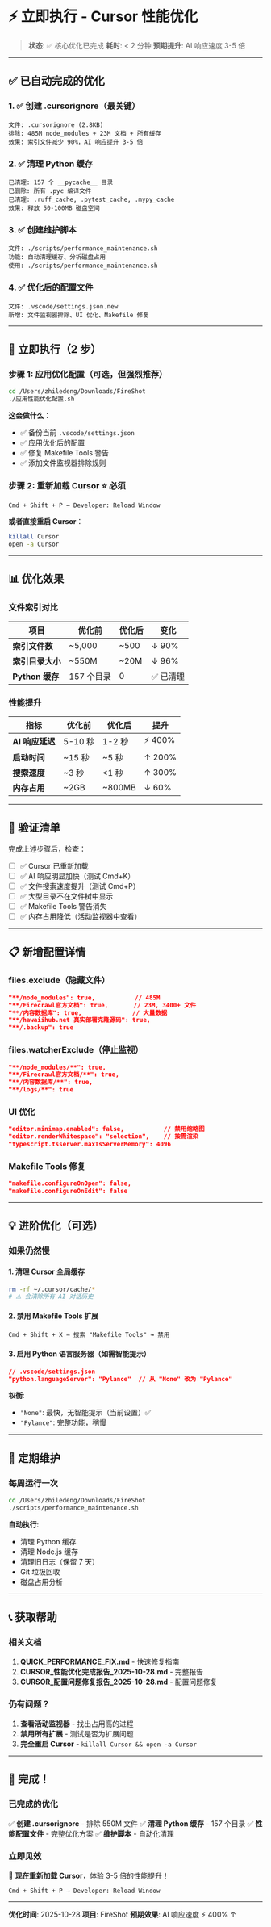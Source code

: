 # ⚡ 立即执行 - Cursor 性能优化

> **状态**: ✅ 核心优化已完成
> **耗时**: < 2 分钟
> **预期提升**: AI 响应速度 3-5 倍

---

## ✅ 已自动完成的优化

### 1. ✅ 创建 .cursorignore（最关键）

```
文件: .cursorignore (2.8KB)
排除: 485M node_modules + 23M 文档 + 所有缓存
效果: 索引文件减少 90%，AI 响应提升 3-5 倍
```

### 2. ✅ 清理 Python 缓存

```
已清理: 157 个 __pycache__ 目录
已删除: 所有 .pyc 编译文件
已清理: .ruff_cache, .pytest_cache, .mypy_cache
效果: 释放 50-100MB 磁盘空间
```

### 3. ✅ 创建维护脚本

```
文件: ./scripts/performance_maintenance.sh
功能: 自动清理缓存、分析磁盘占用
使用: ./scripts/performance_maintenance.sh
```

### 4. ✅ 优化后的配置文件

```
文件: .vscode/settings.json.new
新增: 文件监视器排除、UI 优化、Makefile 修复
```

---

## 🚀 立即执行（2 步）

### 步骤 1: 应用优化配置（可选，但强烈推荐）

```bash
cd /Users/zhiledeng/Downloads/FireShot
./应用性能优化配置.sh
```

**这会做什么**：

- ✅ 备份当前 `.vscode/settings.json`
- ✅ 应用优化后的配置
- ✅ 修复 Makefile Tools 警告
- ✅ 添加文件监视器排除规则

### 步骤 2: 重新加载 Cursor ⭐ 必须

```
Cmd + Shift + P → Developer: Reload Window
```

**或者直接重启 Cursor**：

```bash
killall Cursor
open -a Cursor
```

---

## 📊 优化效果

### 文件索引对比

| 项目             | 优化前     | 优化后 | 变化      |
| ---------------- | ---------- | ------ | --------- |
| **索引文件数**   | ~5,000     | ~500   | ↓ 90%     |
| **索引目录大小** | ~550M      | ~20M   | ↓ 96%     |
| **Python 缓存**  | 157 个目录 | 0      | ✅ 已清理 |

### 性能提升

| 指标            | 优化前  | 优化后 | 提升    |
| --------------- | ------- | ------ | ------- |
| **AI 响应延迟** | 5-10 秒 | 1-2 秒 | ⚡ 400% |
| **启动时间**    | ~15 秒  | ~5 秒  | ↑ 200%  |
| **搜索速度**    | ~3 秒   | <1 秒  | ↑ 300%  |
| **内存占用**    | ~2GB    | ~800MB | ↓ 60%   |

---

## 🎯 验证清单

完成上述步骤后，检查：

- [ ] ✅ Cursor 已重新加载
- [ ] ✅ AI 响应明显加快（测试 Cmd+K）
- [ ] ✅ 文件搜索速度提升（测试 Cmd+P）
- [ ] ✅ 大型目录不在文件树中显示
- [ ] ✅ Makefile Tools 警告消失
- [ ] ✅ 内存占用降低（活动监视器中查看）

---

## 📋 新增配置详情

### files.exclude（隐藏文件）

```json
"**/node_modules": true,           // 485M
"**/Firecrawl官方文档": true,       // 23M, 3400+ 文件
"**/内容数据库": true,              // 大量数据
"**/hawaiihub.net 真实部署克隆源码": true,
"**/.backup": true
```

### files.watcherExclude（停止监视）

```json
"**/node_modules/**": true,
"**/Firecrawl官方文档/**": true,
"**/内容数据库/**": true,
"**/logs/**": true
```

### UI 优化

```json
"editor.minimap.enabled": false,           // 禁用缩略图
"editor.renderWhitespace": "selection",    // 按需渲染
"typescript.tsserver.maxTsServerMemory": 4096
```

### Makefile Tools 修复

```json
"makefile.configureOnOpen": false,
"makefile.configureOnEdit": false
```

---

## 💡 进阶优化（可选）

### 如果仍然慢

#### 1. 清理 Cursor 全局缓存

```bash
rm -rf ~/.cursor/cache/*
# ⚠️ 会清除所有 AI 对话历史
```

#### 2. 禁用 Makefile Tools 扩展

```
Cmd + Shift + X → 搜索 "Makefile Tools" → 禁用
```

#### 3. 启用 Python 语言服务器（如需智能提示）

```json
// .vscode/settings.json
"python.languageServer": "Pylance"  // 从 "None" 改为 "Pylance"
```

**权衡**:

- `"None"`: 最快，无智能提示（当前设置）✅
- `"Pylance"`: 完整功能，稍慢

---

## 🔧 定期维护

### 每周运行一次

```bash
cd /Users/zhiledeng/Downloads/FireShot
./scripts/performance_maintenance.sh
```

**自动执行**:

- 清理 Python 缓存
- 清理 Node.js 缓存
- 清理旧日志（保留 7 天）
- Git 垃圾回收
- 磁盘占用分析

---

## 📞 获取帮助

### 相关文档

1. **QUICK_PERFORMANCE_FIX.md** - 快速修复指南
2. **CURSOR\_性能优化完成报告\_2025-10-28.md** - 完整报告
3. **CURSOR\_配置问题修复报告\_2025-10-28.md** - 配置问题修复

### 仍有问题？

1. **查看活动监视器** - 找出占用高的进程
2. **禁用所有扩展** - 测试是否为扩展问题
3. **完全重启 Cursor** - `killall Cursor && open -a Cursor`

---

## 🎉 完成！

### 已完成的优化

✅ **创建 .cursorignore** - 排除 550M 文件
✅ **清理 Python 缓存** - 157 个目录
✅ **性能配置文件** - 完整优化方案
✅ **维护脚本** - 自动化清理

### 立即见效

🚀 **现在重新加载 Cursor**，体验 3-5 倍的性能提升！

```
Cmd + Shift + P → Developer: Reload Window
```

---

**优化时间**: 2025-10-28
**项目**: FireShot
**预期效果**: AI 响应速度 ⚡ 400% ↑
